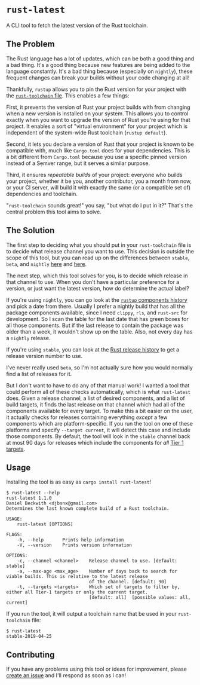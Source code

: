 # `rust-latest`

A CLI tool to fetch the latest version of the Rust toolchain.

## The Problem

The Rust language has a lot of updates, which can be both a good thing and a bad thing. It's a good thing because new features are being added to the language constantly. It's a bad thing because (especially on `nightly`), these frequent changes can break your builds without your code changing at all!

Thankfully, `rustup` allows you to pin the Rust version for your project with the [`rust-toolchain` file](https://github.com/rust-lang/rustup.rs#the-toolchain-file). This enables a few things:

First, it prevents the version of Rust your project builds with from changing when a new version is installed on your system. This allows you to control exactly when you want to upgrade the version of Rust you're using for that project. It enables a sort of "virtual environment" for your project which is independent of the system-wide Rust toolchain (`rustup default`).

Second, it lets you declare a version of Rust that your project is known to be compatible with, much like `Cargo.toml` does for your dependencies. This is a bit different from `Cargo.toml` because you use a specific pinned version instead of a Semver range, but it serves a similar purpose.

Third, it ensures *repeatable builds* of your project: everyone who builds your project, whether it be you, another contributor, you a month from now, or your CI server, will build it with exactly the same (or a compatible set of) dependencies and toolchain.

"`rust-toolchain` sounds great!" you say, "but what do I put in it?" That's the central problem this tool aims to solve.

## The Solution

The first step to deciding what you should put in your `rust-toolchain` file is to decide what release channel you want to use. This decision is outside the scope of this tool, but you can read up on the differences between `stable`, `beta`, and `nightly` [here](https://github.com/rust-lang/rustup.rs#keeping-rust-up-to-date) and [here](https://github.com/nox/rust-rfcs/blob/master/text/0507-release-channels.md).

The next step, which this tool solves for you, is to decide which release in that channel to use. When you don't have a particular preference for a version, or just want the latest version, how do determine the actual label?

If you're using `nightly`, you can go look at the [`rustup` components history](https://rust-lang.github.io/rustup-components-history/index.html) and pick a date from there. Usually I prefer a nightly build that has all the package components available, since I need `clippy`, `rls`, and `rust-src` for development. So I scan the table for the last date that has green boxes for all those components. But if the last release to contain the package was older than a week, it wouldn't show up on the table. Also, not every day has a `nightly` release.

If you're using `stable`, you can look at the [Rust release history](https://github.com/rust-lang/rust/blob/master/RELEASES.md) to get a release version number to use.

I've never really used `beta`, so I'm not actually sure how you would normally find a list of releases for it.

But I don't want to have to do any of that manual work! I wanted a tool that could perform all of these checks automatically, which is what `rust-latest` does. Given a release channel, a list of desired components, and a list of build targets, it finds the last release on that channel which had all of the components available for every target. To make this a bit easier on the user, it actually checks for releases containing everything *except* a few components which are platform-specific. If you run the tool on one of these platforms and specify `--target current`, it will detect this case and include those components. By default, the tool will look in the `stable` channel back at most 90 days for releases which include the components for *all* [Tier 1 targets](https://forge.rust-lang.org/platform-support.html).

## Usage

Installing the tool is as easy as `cargo install rust-latest`!

```console
$ rust-latest --help
rust-latest 1.1.0
Daniel Beckwith <djbsnx@gmail.com>
Determines the last known complete build of a Rust toolchain.

USAGE:
    rust-latest [OPTIONS]

FLAGS:
    -h, --help       Prints help information
    -V, --version    Prints version information

OPTIONS:
    -c, --channel <channel>    Release channel to use. [default: stable]
    -a, --max-age <max_age>    Number of days back to search for viable builds. This is relative to the latest release
                               of the channel. [default: 90]
    -t, --targets <targets>    Which set of targets to filter by, either all Tier-1 targets or only the current target.
                               [default: all]  [possible values: all, current]
```

If you run the tool, it will output a toolchain name that be used in your `rust-toolchain` file:

```console
$ rust-latest
stable-2019-04-25
```

## Contributing

If you have any problems using this tool or ideas for improvement, please [create an issue](https://github.com/dbeckwith/rust-latest/issues) and I'll respond as soon as I can!
